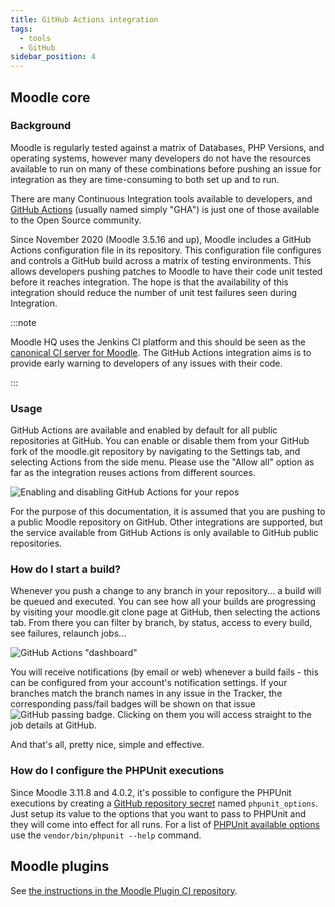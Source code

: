 ```yaml
---
title: GitHub Actions integration
tags:
  - tools
  - GitHub
sidebar_position: 4
---
```


## Moodle core

### Background

Moodle is regularly tested against a matrix of Databases, PHP Versions, and operating systems, however many developers do not have the resources available to run on many of these combinations before pushing an issue for integration as they are time-consuming to both set up and to run.

There are many Continuous Integration tools available to developers, and [GitHub Actions](https://github.com/features/actions) (usually named simply "GHA") is just one of those available to the Open Source community.

Since November 2020 (Moodle 3.5.16 and up), Moodle includes a GitHub Actions configuration file in its repository. This configuration file configures and controls a GitHub build across a matrix of testing environments. This allows developers pushing patches to Moodle to have their code unit tested before it reaches integration. The hope is that the availability of this integration should reduce the number of unit test failures seen during Integration.

:::note

Moodle HQ uses the Jenkins CI platform and this should be seen as the [canonical CI server for Moodle](https://ci.moodle.org/). The GitHub Actions integration aims is to provide early warning to developers of any issues with their code.

:::

### Usage

GitHub Actions are available and enabled by default for all public repositories at GitHub. You can enable or disable them from your GitHub fork of the moodle.git repository by navigating to the Settings tab, and selecting Actions from the side menu. Please use the "Allow all" option as far as the integration reuses actions from different sources.

![Enabling and disabling GitHub Actions for your repos](./_gha/enable_disable_github_actions.png)

For the purpose of this documentation, it is assumed that you are pushing to a public Moodle repository on GitHub. Other integrations are supported, but the service available from GitHub Actions is only available to GitHub public repositories.

### How do I start a build?

Whenever you push a change to any branch in your repository... a build will be queued and executed. You can see how all your builds are progressing by visiting your moodle.git clone page at GitHub, then selecting the actions tab. From there you can filter by branch, by status, access to every build, see failures, relaunch jobs...

![GitHub Actions "dashboard"](./_gha/actions_dashboard.png)

You will receive notifications (by email or web) whenever a build fails - this can be configured from your account's notification settings. If your branches match the branch names in any issue in the Tracker, the corresponding pass/fail badges will be shown on that issue ![GitHub passing badge](./_gha/github_passing.png). Clicking on them you will access straight to the job details at GitHub.

And that's all, pretty nice, simple and effective.

### How do I configure the PHPUnit executions

Since Moodle 3.11.8 and 4.0.2, it's possible to configure the PHPUnit executions by creating a [GitHub repository secret](https://docs.github.com/en/actions/security-guides/encrypted-secrets#creating-encrypted-secrets-for-a-repository) named `phpunit_options`. Just setup its value to the options that you want to pass to PHPUnit and they will come into effect for all runs. For a list of [PHPUnit available options](https://docs.phpunit.de/en/9.6/textui.html#command-line-options) use the `vendor/bin/phpunit --help` command.

## Moodle plugins

See [the instructions in the Moodle Plugin CI repository](https://moodlehq.github.io/moodle-plugin-ci/#github-actions).
